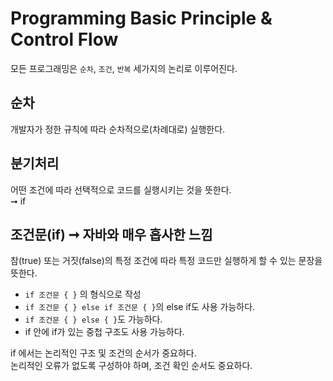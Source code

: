 # Programming Basic Principle & Control Flow
모든 프로그래밍은 `순차`, `조건`, `반복` 세가지의 논리로 이루어진다.

## 순차
개발자가 정한 규칙에 따라 순차적으로(차례대로) 실행한다.

## 분기처리
어떤 조건에 따라 선택적으로 코드를 실행시키는 것을 뜻한다.<br>
➞ if

## 조건문(if) ➞ 자바와 매우 흡사한 느낌
참(true) 또는 거짓(false)의 특정 조건에 따라 특정 코드만 실행하게 할 수 있는 문장을 뜻한다.
- `if 조건문 { }` 의 형식으로 작성
- `if 조건문 { } else if 조건문 { }`의 else if도 사용 가능하다.
- `if 조건문 { } else { }`도 가능하다.
- if 안에 if가 있는 중첩 구조도 사용 가능하다.

if 에서는 논리적인 구조 및 조건의 순서가 중요하다.<br>
논리적인 오류가 없도록 구성하야 하며, 조건 확인 순서도 중요하다.
